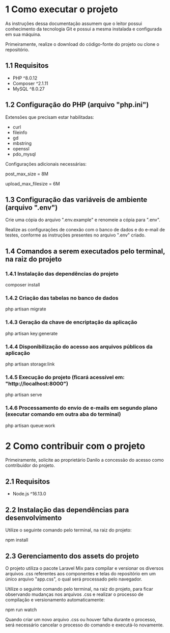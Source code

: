 # 1 Como executar o projeto


<p>As instruções dessa documentação assumem que o leitor possui conhecimento da tecnologia Git e possui a mesma instalada e configurada em sua máquina.</p>

<p>Primeiramente, realize o download do código-fonte do projeto ou clone o repositório.</p>


## 1.1 Requisitos

- PHP ^8.0.12
- Composer ^2.1.11
- MySQL ^8.0.27


## 1.2 Configuração do PHP (arquivo "php.ini")

<p>Extensões que precisam estar habilitadas:</p>

- curl
- fileinfo
- gd
- mbstring
- openssl
- pdo_mysql

<p>Configurações adicionais necessárias:</p>

<p>post_max_size = 8M</p>
<p>upload_max_filesize = 6M</p>


## 1.3 Configuração das variáveis de ambiente (arquivo ".env")

<p>Crie uma cópia do arquivo ".env.example" e renomeie a cópia para ".env".</p>

<p>Realize as configurações de conexão com o banco de dados e do e-mail de testes, conforme as instruções presentes no arquivo ".env" criado.</p>


## 1.4 Comandos a serem executados pelo terminal, na raiz do projeto

### 1.4.1 Instalação das dependências do projeto

<p>composer install</p>

### 1.4.2 Criação das tabelas no banco de dados

<p>php artisan migrate</p>

### 1.4.3 Geração da chave de encriptação da aplicação

<p>php artisan key:generate</p>

### 1.4.4 Disponibilização do acesso aos arquivos públicos da aplicação

<p>php artisan storage:link</p>

### 1.4.5 Execução do projeto (ficará acessível em: "http://localhost:8000")

<p>php artisan serve</p>

### 1.4.6 Processamento do envio de e-mails em segundo plano (executar comando em outra aba do terminal)

<p>php artisan queue:work</p>




# 2 Como contribuir com o projeto


<p>Primeiramente, solicite ao proprietário Danilo a concessão do acesso como contribuidor do projeto.</p>


## 2.1 Requisitos

- Node.js ^16.13.0


## 2.2 Instalação das dependências para desenvolvimento

<p>Utilize o seguinte comando pelo terminal, na raiz do projeto:</p>

<p>npm install</p>


## 2.3 Gerenciamento dos assets do projeto

<p>O projeto utiliza o pacote Laravel Mix para compilar e versionar os diversos arquivos .css referentes aos componentes e telas do repositório em um único arquivo "app.css", o qual será processado pelo navegador.</p>

<p>Utilize o seguinte comando pelo terminal, na raiz do projeto, para ficar observando mudanças nos arquivos .css e realizar o processo de compilação e versionamento automaticamente:</p>

<p>npm run watch</p>

<p>Quando criar um novo arquivo .css ou houver falha durante o processo, será necessário cancelar o processo do comando e executá-lo novamente.</p>
